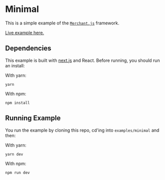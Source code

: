 # Minimal

This is a simple example of the
[`Merchant.js`](https://github.com/Flaque/merchant.js) framework. 

[Live example here.](https://merchant-example.now.sh/)

## Dependencies

This example is built with [next.js](https://github.com/zeit/next.js/) and
React. Before running, you should run an install:

With yarn:

```
yarn
```

With npm:

```
npm install
```

## Running Example

You run the example by cloning this repo, cd'ing into `examples/minimal` and
then:

With yarn:

```
yarn dev
```

With npm:

```
npm run dev
```
